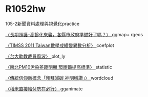# R1052hw
105-2新聞資料處理與視覺化practice



<a href="https://b02607055.github.io/R1052hw/LTCTaiwan/LTC_Taiwan_regeos.html" target="_blank"  title="〈長期照護–高齡化來襲，各縣市政府準備好了嗎？〉
">〈長期照護–高齡化來襲，各縣市政府準備好了嗎？〉
</a>ggmap+ rgeos

<a href="https://b02607055.github.io/R1052hw/statistic/exam_cor.html" target="_blank"  title="〈TIMSS 2011 Taiwan數學成績變異數分析〉
">〈TIMSS 2011 Taiwan數學成績變異數分析〉
</a>coefplot

<a href="https://b02607055.github.io/R1052hw/plotly_NTUteacher/plotly_ntuteacher_html.html" target="_blank"  title="〈台大助教裁員風波〉
">〈台大助教裁員風波〉
</a>plot_ly

<a href="https://b02607055.github.io/R1052hw/statistic/HW3.html" target="_blank"  title="〈〈南北PM10污染差距明顯 環團籲提高標準〉
">〈南北PM10污染差距明顯 環團籲提高標準〉
</a>statistic</p>

<a href="https://b02607055.github.io/R1052hw/RfinalProject/Rfinalproject_edit.html" target="_blank"  title="〈傳統信仰新概念「拜拜減碳 神明稱讚」〉
">〈傳統信仰新概念「拜拜減碳 神明稱讚」〉
</a>wordcloud</p>

<a href="https://b02607055.github.io/R1052hw/barplot_rice/HW1.html" target="_blank"  title="〈稻米直接給付勢在必行〉
">〈稻米直接給付勢在必行〉
</a>gganimate</p>



